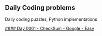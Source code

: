 ## Daily Coding problems

Daily coding puzzles, Python implementations

[#### Day 0001 - CheckSum - Google - Easy](day0001_checksum/README.md)
